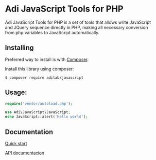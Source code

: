 Adi JavaScript Tools for PHP
========================

Adi JavaScript Tools for PHP is a set of tools that allows write JavaScript and JQuery sequence directly in PHP, making all necessary conversion from php variables to JavaScript automatically.

Installing
----------

Preferred way to install is with [Composer](https://getcomposer.org/).

Install this library using composer:

```console
$ composer require adilab/javascript
```


Usage:
-------------
```php
require('vendor/autoload.php');

use Adi\JavaScript\JavaScript;
echo JavaScript::alert('Hello world');
```

Documentation
----------

[Quick start](http://adilab.net/projects/javascript/quick-start/)

[API documentacion](http://adilab.net/projects/api/namespace-Adi.JavaScript.html)
